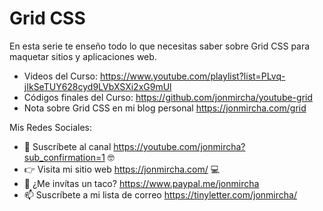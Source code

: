 # Grid CSS

En esta serie te enseño todo lo que necesitas saber sobre Grid CSS para maquetar sitios y aplicaciones web.

- Videos del Curso: https://www.youtube.com/playlist?list=PLvq-jIkSeTUY628cyd9LVbXSXi2xG9mUl
- Códigos finales del Curso: https://github.com/jonmircha/youtube-grid
- Nota sobre Grid CSS en mi blog personal https://jonmircha.com/grid

Mis Redes Sociales:

- 🔔 Suscríbete al canal https://youtube.com/jonmircha?sub_confirmation=1 🤓
- 👉 Visita mi sitio web https://jonmircha.com/ 💻
- 🌮 ¿Me invítas un taco? https://www.paypal.me/jonmircha
- 📫 Suscríbete a mi lista de correo https://tinyletter.com/jonmircha/
